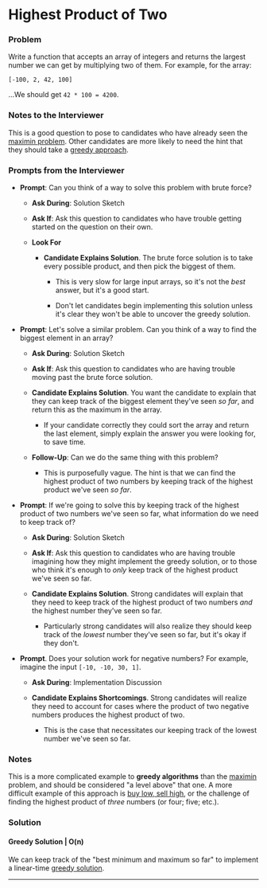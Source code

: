 # Highest Product of Two

### Problem

Write a function that accepts an array of integers and returns the largest number we can get by multiplying two of them. For example, for the array:

```
[-100, 2, 42, 100]
```

...We should get `42 * 100 = 4200`.

### Notes to the Interviewer

This is a good question to pose to candidates who have already seen the [maximin problem](../maximin). Other candidates are more likely to need the hint that they should take a [greedy approach](https://en.wikipedia.org/wiki/Greedy_algorithm).

### Prompts from the Interviewer

* **Prompt**: Can you think of a way to solve this problem with brute force?

  * **Ask During**: Solution Sketch

  * **Ask If**: Ask this question to candidates who have trouble getting started on the question on their own.

  * **Look For**

    * **Candidate Explains Solution**. The brute force solution is to take every possible product, and then pick the biggest of them.

      * This is very slow for large input arrays, so it's not the _best_ answer, but it's a good start.

      * Don't let candidates begin implementing this solution unless it's clear they won't be able to uncover the greedy solution.

* **Prompt**: Let's solve a similar problem. Can you think of a way to find the biggest element in an array?

  * **Ask During**: Solution Sketch

  * **Ask If**: Ask this question to candidates who are having trouble moving past the brute force solution.

  * **Candidate Explains Solution**. You want the candidate to explain that they can keep track of the biggest element they've seen _so far_, and return this as the maximum in the array.

    * If your candidate correctly they could sort the array and return the last element, simply explain the answer you were looking for, to save time.

  * **Follow-Up**: Can we do the same thing with this problem?

    * This is purposefully vague. The hint is that we can find the highest product of two numbers by keeping track of the highest product we've seen _so far_.

* **Prompt**: If we're going to solve this by keeping track of the highest product of two numbers we've seen so far, what information do we need to keep track of?

  * **Ask During**: Solution Sketch

  * **Ask If**: Ask this question to candidates who are having trouble imagining how they might implement the greedy solution, or to those who think it's enough to _only_ keep track of the highest product we've seen so far.

  * **Candidate Explains Solution**. Strong candidates will explain that they need to keep track of the highest product of two numbers _and_ the highest number they've seen so far.

    * Particularly strong candidates will also realize they should keep track of the _lowest_ number they've seen so far, but it's okay if they don't.

* **Prompt**. Does your solution work for negative numbers? For example, imagine the input `[-10, -10, 30, 1]`.

  * **Ask During**: Implementation Discussion

  * **Candidate Explains Shortcomings**. Strong candidates will realize they need to account for cases where the product of two negative numbers produces the highest product of two.

    * This is the case that necessitates our keeping track of the lowest number we've seen so far.

### Notes

This is a more complicated example to **greedy algorithms** than the [maximin](../maximin) problem, and should be considered "a level above" that one. A more difficult example of this approach is [buy low, sell high](../buy_low_sell_high), or the challenge of finding the highest product of _three_ numbers (or four; five; etc.).

### Solution

#### Greedy Solution | O(n)

We can keep track of the "best minimum and maximum so far" to implement a linear-time [greedy solution](../maximin/Solved/maximin.js).

- - -
